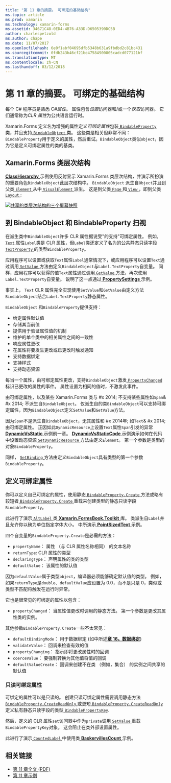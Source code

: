 ```yaml
---
title: "第 11 章的摘要。 可绑定的基础结构"
ms.topic: article
ms.prod: xamarin
ms.technology: xamarin-forms
ms.assetid: 34671C48-0ED4-4B76-A33D-D6505390DC5B
author: charlespetzold
ms.author: chape
ms.date: 11/07/2017
ms.openlocfilehash: 6e0f1abf04695dfb5348b631a9fbdbd2c81bc431
ms.sourcegitcommit: 0fdb243b46cf21be47584900805cadcd077121bf
ms.translationtype: MT
ms.contentlocale: zh-CN
ms.lasthandoff: 03/12/2018
---
```

# <a name="summary-of-chapter-11-the-bindable-infrastructure"></a>第 11 章的摘要。 可绑定的基础结构

每个 C# 程序员是熟悉 C#*属性*。 属性包含*设置*访问器和/或一个*获取*访问器。 它们通常称为*CLR 属性*为公共语言运行时。

Xamarin.Forms 定义名为增强的属性定义*可绑定属性*包装[ `BindableProperty` ](https://developer.xamarin.com/api/type/Xamarin.Forms.BindableProperty/)类，并且支持[ `BindableObject` ](https://developer.xamarin.com/api/type/Xamarin.Forms.BindableObject/)类。 这些类是相关但非常不同：`BindableProperty`用于定义的属性，然后重试。`BindableObject`类似`object`，因为它是定义可绑定属性的类的基类。

## <a name="the-xamarinforms-class-hierarchy"></a>Xamarin.Forms 类层次结构

[ **ClassHierarchy** ](https://github.com/xamarin/xamarin-forms-book-samples/tree/master/Chapter11/ClassHierarchy)示例使用反射显示 Xamarin.Forms 类层次结构，并演示所扮演的重要角色`BindableObject`此层次结构中。 `BindableObject` 派生自`Object`并且到父类[ `Element` ](https://developer.xamarin.com/api/type/Xamarin.Forms.Element/)从中[ `VisualElement` ](https://developer.xamarin.com/api/type/Xamarin.Forms.VisualElement/)派生。 这是到父类[ `Page` ](https://developer.xamarin.com/api/type/Xamarin.Forms.Page/)和[ `View` ](https://developer.xamarin.com/api/type/Xamarin.Forms.View/)，即到父类[ `Layout` ](https://developer.xamarin.com/api/type/Xamarin.Forms.Layout/):

[![共享的类层次结构的三个屏幕快照](images/ch11fg01-small.png "类层次结构共享")](images/ch11fg01-large.png#lightbox "类层次结构共享")

## <a name="a-peek-into-bindableobject-and-bindableproperty"></a>到 BindableObject 和 BindableProperty 扫视

在派生类中`BindableObject`许多 CLR 属性据说受"的支持"可绑定属性。 例如， [ `Text` ](https://developer.xamarin.com/api/property/Xamarin.Forms.Label.Text/)属性`Label`类是 CLR 属性，但`Label`类还定义了名为的公共静态只读字段[ `TextProperty` ](https://developer.xamarin.com/api/property/Xamarin.Forms.Label.TextProperty/)的类型`BindableProperty`。

应用程序可以设置或获取`Text`属性`Label`通常情况下，或应用程序可以设置`Text`通过调用[ `SetValue` ](https://developer.xamarin.com/api/member/Xamarin.Forms.BindableObject.SetValue/p/Xamarin.Forms.BindableProperty/System.Object/)方法由定义`BindableObject`与`Label.TextProperty`自变量。 同样，应用程序可以获得的值`Text`属性通过调用[ `GetValue` ](https://developer.xamarin.com/api/member/Xamarin.Forms.BindableObject.GetValue/p/Xamarin.Forms.BindableProperty/)方法，再次使用`Label.TextProperty`自变量。 说明了这一点通过[ **PropertySettings** ](https://github.com/xamarin/xamarin-forms-book-samples/tree/master/Chapter11/PropertySettings)示例。

事实上， `Text` CLR 属性完全实现使用`SetValue`和`GetValue`由定义方法`BindableObject`结合`Label.TextProperty`静态属性。

`BindableObject` 和`BindableProperty`提供支持：

- 给定属性默认值
- 存储其当前值
- 提供用于验证属性值的机制
- 维护的单个类中的相关属性之间的一致性
- 响应属性更改
- 在属性将要发生更改或已更改时触发通知
- 支持数据绑定
- 支持样式
- 支持动态资源

每当一个属性，由可绑定属性更改，支持`BindableObject`激发[ `PropertyChanged` ](https://developer.xamarin.com/api/event/Xamarin.Forms.BindableObject.PropertyChanged/)标识已更改的属性的事件。 属性设置为相同的值时，不激发此事件。

由可绑定属性，以及某些 Xamarin.Forms 类与 #x 2014; 不支持某些属性如`Span`& #x 2014; 不派生自`BindableObject`。 仅派生自的类`BindableObject`可以支持可绑定属性，因为`BindableObject`定义`SetValue`和`GetValue`方法。

因为`Span`不是派生自`BindableObject`，无其属性和 #x 2014年; 如`Text`& #x 2014; 由可绑定属性。 正因如此`DynamicResource`上设置`Text`属性`Span`引发的异常[ **DynamicVsStatic** ](https://github.com/xamarin/xamarin-forms-book-samples/tree/master/Chapter10/DynamicVsStatic)示例前一章。 [ **DynamicVsStaticCode** ](https://github.com/xamarin/xamarin-forms-book-samples/tree/master/Chapter11/DynamicVsStaticCode)示例演示如何在代码中设置动态资源[ `SetDynamicResource` ](https://developer.xamarin.com/api/member/Xamarin.Forms.Element.SetDynamicResource/p/Xamarin.Forms.BindableProperty/System.String/)方法由定义`Element`。 第一个参数是类型的对象`BindableProperty`。

同样， [ `SetBinding` ](https://developer.xamarin.com/api/member/Xamarin.Forms.BindableObject.SetBinding/p/Xamarin.Forms.BindableProperty/Xamarin.Forms.BindingBase/)方法由定义`BindableObject`具有类型的第一个参数`BindableProperty`。

## <a name="defining-bindable-properties"></a>定义可绑定属性

你可以定义自己可绑定的属性，使用静态[ `BindableProperty.Create` ](https://developer.xamarin.com/api/member/Xamarin.Forms.BindableProperty.Create/p/System.String/System.Type/System.Type/System.Object/Xamarin.Forms.BindingMode/Xamarin.Forms.BindableProperty+ValidateValueDelegate/Xamarin.Forms.BindableProperty+BindingPropertyChangedDelegate/Xamarin.Forms.BindableProperty+BindingPropertyChangingDelegate/Xamarin.Forms.BindableProperty+CoerceValueDelegate/Xamarin.Forms.BindableProperty+CreateDefaultValueDelegate/)方法或略有较短者[ `BindableProperty.Create` ](https://developer.xamarin.com/api/member/Xamarin.Forms.BindableProperty.Create/p/System.String/System.Type/System.Type/System.Object/Xamarin.Forms.BindingMode/Xamarin.Forms.BindableProperty+ValidateValueDelegate/Xamarin.Forms.BindableProperty+BindingPropertyChangedDelegate/Xamarin.Forms.BindableProperty+BindingPropertyChangingDelegate/Xamarin.Forms.BindableProperty+CoerceValueDelegate/)重载来创建类型的静态只读字段`BindableProperty`。

此进行了演示[ `AltLabel` ](https://github.com/xamarin/xamarin-forms-book-samples/blob/master/Libraries/Xamarin.FormsBook.Toolkit/Xamarin.FormsBook.Toolkit/AltLabel.cs)类[ **Xamarin.FormsBook.Toolkit** ](https://github.com/xamarin/xamarin-forms-book-samples/tree/master/Libraries/Xamarin.FormsBook.Toolkit)库。 类派生自`Label`并且允许你以磅为单位指定字体大小。 中所演示[ **PointSizedText** ](https://github.com/xamarin/xamarin-forms-book-samples/tree/master/Chapter11/PointSizedText)示例。

四个自变量的`BindableProperty.Create`是必需的方法：

- `propertyName`： 属性 （与 CLR 属性名称相同） 的文本名称
- `returnType`: CLR 属性的类型
- `declaringType`： 声明属性的类的类型
- `defaultValue`： 该属性的默认值

因为`defaultValue`属于类型`object`，编译器必须能够确定默认值的类型。 例如，如果`returnType`是`double`、`defaultValue`应设置为 0.0，而不是只是 0，类似或类型不匹配将触发在运行时异常。

它也是很常见的可绑定的属性以包含：

- `propertyChanged`： 当属性值更改时调用的静态方法。 第一个参数是更改其属性类的实例。

其他参数`BindableProperty.Create`一些不太常见：

- `defaultBindingMode`： 用于数据绑定 (如中所述[**章 16。数据绑定**](chapter16.md))
- `validateValue`： 回调来检查有效的值
- `propertyChanging`： 指示即将更改属性时的回调
- `coerceValue`： 要强制转换为其他值将值的回调
- `defaultValueCreate`： 回调来创建不在类 （例如，集合） 的实例之间共享的默认值

### <a name="the-read-only-bindable-property"></a>只读可绑定属性

可绑定的属性可以是只读的。 创建只读可绑定属性需要调用静态方法[ `BindableProperty.CreateReadOnly` ](https://developer.xamarin.com/api/member/Xamarin.Forms.BindableProperty.CreateReadOnly/p/System.String/System.Type/System.Type/System.Object/Xamarin.Forms.BindingMode/Xamarin.Forms.BindableProperty+ValidateValueDelegate/Xamarin.Forms.BindableProperty+BindingPropertyChangedDelegate/Xamarin.Forms.BindableProperty+BindingPropertyChangingDelegate/Xamarin.Forms.BindableProperty+CoerceValueDelegate/Xamarin.Forms.BindableProperty+CreateDefaultValueDelegate/)或更短[ `BindableProperty.CreateReadOnly` ](https://developer.xamarin.com/api/member/Xamarin.Forms.BindableProperty.CreateReadOnly/p/System.String/System.Type/System.Type/System.Object/Xamarin.Forms.BindingMode/Xamarin.Forms.BindableProperty+ValidateValueDelegate/Xamarin.Forms.BindableProperty+BindingPropertyChangedDelegate/Xamarin.Forms.BindableProperty+BindingPropertyChangingDelegate/Xamarin.Forms.BindableProperty+CoerceValueDelegate/)定义私有静态只读字段的类型[ `BindablePropertyKey`](https://developer.xamarin.com/api/type/Xamarin.Forms.BindablePropertyKey/).

然后，定义的 CLR 属性`set`访问器中作为`private`调用[ `SetValue` ](https://developer.xamarin.com/api/member/Xamarin.Forms.BindableObject.SetValue/p/Xamarin.Forms.BindablePropertyKey/System.Object/)重载`BindablePropertyKey`对象。 这会阻止在类外部设置属性。

此进行了演示[ `CountedLabel` ](https://github.com/xamarin/xamarin-forms-book-samples/blob/master/Libraries/Xamarin.FormsBook.Toolkit/Xamarin.FormsBook.Toolkit/CountedLabel.cs)中使用类[ **BaskervillesCount** ](https://github.com/xamarin/xamarin-forms-book-samples/tree/master/Chapter11/BaskervillesCount)示例。



## <a name="related-links"></a>相关链接

- [第 11 章全文 (PDF)](https://download.xamarin.com/developer/xamarin-forms-book/XamarinFormsBook-Ch11-Apr2016.pdf)
- [第 11 章示例](https://github.com/xamarin/xamarin-forms-book-samples/tree/master/Chapter11)
